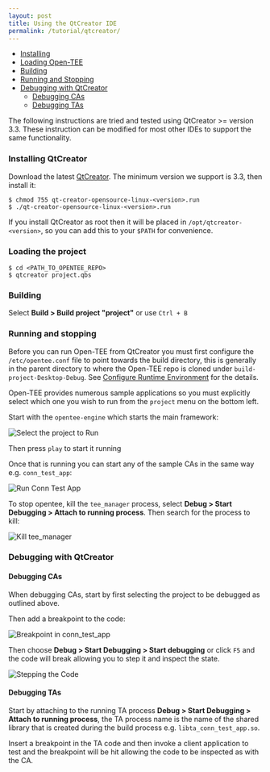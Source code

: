 ```yaml
---
layout: post
title: Using the QtCreator IDE
permalink: /tutorial/qtcreator/
---
```


- [Installing](#installing-qtcreator)
- [Loading Open-TEE](#loading-the-project)
- [Building](#building)
- [Running and Stopping](#running-and-stopping)
- [Debugging with QtCreator](#debugging-with-qtcreator)
    - [Debugging CAs](#debuging-cas)
    - [Debugging TAs](#debuging-tas)

The following instructions are tried and tested using QtCreator >= version 3.3. These instruction can be modified for most other IDEs to support the same functionality.

### Installing QtCreator

Download the latest [QtCreator](http://download.qt.io/official_releases/qtcreator/). The minimum version we support is 3.3, then install it:

    $ chmod 755 qt-creator-opensource-linux-<version>.run
    $ ./qt-creator-opensource-linux-<version>.run

If you install QtCreator as root then it will be placed in `/opt/qtcreator-<version>`, so you can add this to your `$PATH` for convenience.

### Loading the project

    $ cd <PATH_TO_OPENTEE_REPO>
    $ qtcreator project.qbs


### Building

Select **Build > Build project "project"** or use `Ctrl + B`

### Running and stopping

Before you can run Open-TEE from QtCreator you must first configure the `/etc/opentee.conf` file to point towards the build directory, this is generally in the parent directory to where the Open-TEE repo is cloned under `build-project-Desktop-Debug`. See [Configure Runtime Environment](/documentation/#configure-runtime-environment) for the details.

Open-TEE provides numerous sample applications so you must explicitly select which one you wish to run from the `project` menu on the bottom left.

Start with the `opentee-engine` which starts the main framework:

![Select the project to Run](http://open-tee.github.io/images/opentee_select_project.png)

Then press `play` to start it running

Once that is running you can start any of the sample CAs in the same way e.g. `conn_test_app`:

![Run Conn Test App](http://open-tee.github.io/images/run_conn_test_app.png)

To stop opentee, kill the `tee_manager` process, select **Debug > Start Debugging > Attach to running process**. Then search for the process to kill:

![Kill tee_manager](http://open-tee.github.io/images/kill_tee_manager.png)


### Debugging with QtCreator

#### Debugging CAs

When debugging CAs, start by first selecting the project to be debugged as outlined above.

Then add a breakpoint to the code:

![Breakpoint in conn_test_app](http://open-tee.github.io/images/conn_test_app_breakpoint.png)

Then choose **Debug > Start Debugging > Start debugging** or click `F5` and the code will break allowing you to step it and inspect the state.

![Stepping the Code](http://open-tee.github.io/images/stepping_the_code.png)

#### Debugging TAs

Start by attaching to the running TA process  **Debug > Start Debugging > Attach to running process**, the TA process name is the name of the shared library that is created during the build process e.g. `libta_conn_test_app.so`.

Insert a breakpoint in the TA code and then invoke a client application to test and the breakpoint will be hit allowing the code to be inspected as with the CA.
